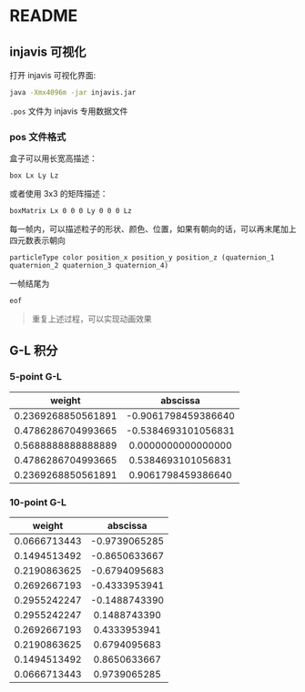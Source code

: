 # README

## injavis 可视化

打开 injavis 可视化界面:

```bash
java -Xmx4096m -jar injavis.jar
```

`.pos` 文件为 injavis 专用数据文件

### pos 文件格式

盒子可以用长宽高描述：

```text
box Lx Ly Lz
```

或者使用 3x3 的矩阵描述：

```text
boxMatrix Lx 0 0 0 Ly 0 0 0 Lz
```

每一帧内，可以描述粒子的形状、颜色、位置，如果有朝向的话，可以再末尾加上四元数表示朝向

```text
particleType color position_x position_y position_z (quaternion_1 quaternion_2 quaternion_3 quaternion_4)
```

一帧结尾为

```text
eof
```

> 重复上述过程，可以实现动画效果

## G-L 积分

### 5-point G-L

|       weight      |      abscissa     |
|:-----------------:|:-----------------:|
|0.2369268850561891 |-0.9061798459386640|
|0.4786286704993665 |-0.5384693101056831|
|0.5688888888888889 | 0.0000000000000000|
|0.4786286704993665 | 0.5384693101056831|
|0.2369268850561891 | 0.9061798459386640|

### 10-point G-L

|       weight      |      abscissa     |
|:-----------------:|:-----------------:|
|0.0666713443       |-0.9739065285      |
|0.1494513492       |-0.8650633667      |
|0.2190863625       |-0.6794095683      |
|0.2692667193       |-0.4333953941      |
|0.2955242247       |-0.1488743390      |
|0.2955242247       | 0.1488743390      |
|0.2692667193       | 0.4333953941      |
|0.2190863625       | 0.6794095683      |
|0.1494513492       | 0.8650633667      |
|0.0666713443       | 0.9739065285      |
